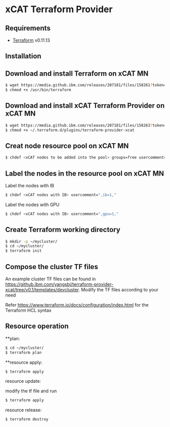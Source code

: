 xCAT Terraform Provider
==================

Requirements
------------

-	[Terraform](https://www.terraform.io/downloads.html) v0.11.13

Installation
------------

## Download and install Terraform on xCAT MN

```sh
$ wget https://media.github.ibm.com/releases/207181/files/158261?token=AABUypPM6uPxEY5_rpIYtJiFjzxopYNWks5c0Tt7wA%3D%3D -O /usr/bin/terraform
$ chmod +x /usr/bin/terraform
```

## Download and install xCAT Terraform Provider on xCAT MN

```sh
$ wget https://media.github.ibm.com/releases/207181/files/158263?token=AABUyukEerLIW1PPyBj1yrwUdVNf1AxFks5c0TwdwA%3D%3D -O ~/.terraform.d/plugins/terraform-provider-xcat
$ chmod +x ~/.terraform.d/plugins/terraform-provider-xcat 
```

Creat node resource pool on xCAT MN
------------------------------------

```sh
$ chdef <xCAT nodes to be added into the pool> groups=free usercomment=","
```

Label the nodes in the resource pool on xCAT MN
-----------------------------------------------

Label the nodes with IB

```sh
$ chdef <xCAT nodes with IB> usercomment=",ib=1,"
```

Label the nodes with GPU

```sh
$ chdef <xCAT nodes with IB> usercomment=",gpu=1,"
```

Create Terraform working directory
----------------------------------

```sh
$ mkdir -p ~/mycluster/
$ cd ~/mycluster/
$ terraform init
```

Compose the cluster TF files
----------------------------

An example cluster TF files can be found in https://github.ibm.com/yangsbj/terraform-provider-xcat/tree/v0.1/templates/devcluster. Modify the TF files according to your need

Refer https://www.terraform.io/docs/configuration/index.html for the Terraform HCL syntax

Resource operation
------------------
**plan:

```sh
$ cd ~/mycluster/
$ terraform plan
```
 
**resource apply:

```sh
$ terraform apply
```

resource update:

modify the tf file and run
```sh
$ terraform apply
```

resource release:

```sh
$ terraform destroy
```
